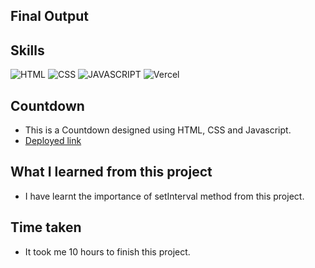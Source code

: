 ## Final Output

## Skills

![HTML](https://img.shields.io/badge/HTML5-E34F26?style=for-the-badge&logo=html5&logoColor=white)
![CSS](https://img.shields.io/badge/CSS3-1572B6?style=for-the-badge&logo=css3&logoColor=white)
![JAVASCRIPT](https://img.shields.io/badge/JavaScript-F7DF1E?style=for-the-badge&logo=javascript&logoColor=black)
![Vercel](https://img.shields.io/badge/Vercel-000000?style=for-the-badge&logo=vercel&logoColor=white)

## Countdown

- This is a Countdown designed using HTML, CSS and Javascript.
- [Deployed link](https://countdown-robin.vercel.app/)

## What I learned from this project

- I have learnt the importance of setInterval method from this project.

## Time taken

- It took me 10 hours to finish this project.
